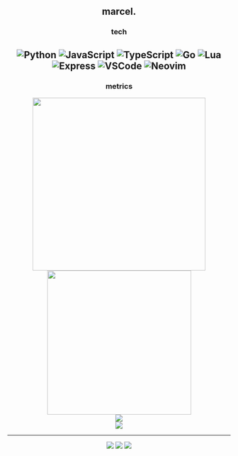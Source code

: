 <div align="center">

marcel.
---

### tech


![Python](https://img.shields.io/badge/python-black?style=flat-square&logo=python&logoColor=white) ![JavaScript](https://img.shields.io/badge/javascript-black?style=flat-square&logo=javascript&logoColor=white) ![TypeScript](https://img.shields.io/badge/typescript-black?style=flat-square&logo=typescript&logoColor=white) ![Go](https://img.shields.io/badge/go-black?style=flat-square&logo=go&logoColor=white) ![Lua](https://img.shields.io/badge/lua-black?style=flat-square&logo=lua&logoColor=white)  
![Express](https://img.shields.io/badge/express-black?style=flat-square&logo=express&logoColor=white) ![VSCode](https://img.shields.io/badge/vscode-black?style=flat-square&logo=visualstudiocode&logoColor=white) ![Neovim](https://img.shields.io/badge/neovim-black?style=flat-square&logo=neovim&logoColor=white)
---

### metrics

<div align="center">

<img width="390" src="https://github-readme-stats.vercel.app/api?username=marcelpkg&count_private=true&show_icons=true&theme=github_dark&hide_border=true&bg_color=0d1117&title_color=58a6ff&icon_color=58a6ff&text_color=c9d1d9&custom_title=marcel's+stats" />

<img width="325" src="https://github-readme-streak-stats.herokuapp.com/?user=marcelpkg&theme=github-dark-blue&hide_border=true&background=0d1117&stroke=21262d&ring=58a6ff&fire=58a6ff&currStreakNum=c9d1d9&dates=8b949e" />

</div>

<div align="center">

<img src="https://github-readme-stats.vercel.app/api/top-langs/?username=marcelpkg&layout=compact&theme=github_dark&hide_border=true&bg_color=0d1117&title_color=58a6ff&text_color=c9d1d9&langs_count=6&custom_title=most+used+languages" />

</div>

<div align="center">

<img src="https://github-readme-activity-graph.vercel.app/graph?username=marcelpkg&bg_color=0d1117&color=c9d1d9&line=58a6ff&point=58a6ff&area=true&area_color=21262d&hide_border=true&custom_title=contribution+timeline" />

</div>

---

<div align="center">

![](https://komarev.com/ghpvc/?username=marcelpkg&style=flat-square&color=58a6ff)
![](https://img.shields.io/github/followers/marcelpkg?style=flat-square&color=58a6ff&labelColor=0d1117)
![](https://img.shields.io/github/stars/marcelpkg?style=flat-square&color=58a6ff&labelColor=0d1117)

</div>

</div>
